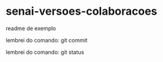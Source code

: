 # senai-versoes-colaboracoes

readme de exemplo

lembrei do comando: git commit

lembrei do comando: git status
